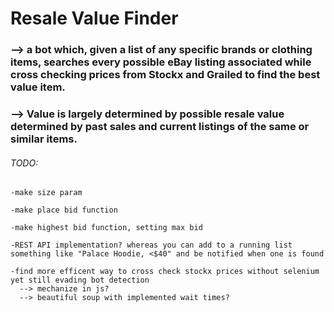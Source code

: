 # Resale Value Finder
### --> a bot which, given a list of any specific brands or clothing items, searches every possible eBay listing associated while cross checking prices from Stockx and Grailed to find the best value item. 
### --> Value is largely determined by possible resale value determined by past sales and current listings of the same or similar items. 

###### TODO:
    
    -make size param
    
    -make place bid function
    
    -make highest bid function, setting max bid
    
    -REST API implementation? whereas you can add to a running list something like "Palace Hoodie, <$40" and be notified when one is found
    
    -find more efficent way to cross check stockx prices without selenium yet still evading bot detection
      --> mechanize in js?
      --> beautiful soup with implemented wait times? 

